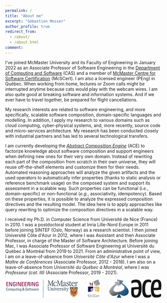 ```yaml
---
permalink: /
title: "About me"
excerpt: "Sébastien Mosser"
author_profile: true
redirect_from:
  - /about/
  - /about.html
comment:
---
```




I've joined McMaster University and its Faculty of Engineering in January 2022 as an Associate Professor of Software Engineering in the [Department of Computing and Software](https://www.eng.mcmaster.ca/cas) (CAS) and a member of [McMaster Centre for Software Certification](https://www.mcscert.ca/) (McSCert). I am also a licensed engineer (PEng) in Québec. When working from home, lectures or Zoom calls might be interrupted anytime because cats would play with the webcam wires. I am also quite good at breaking software and information systems. And if we ever have to travel together, be prepared for flight cancellations.

My research interests are related to software engineering, and more specifically, scalable software composition, domain-specific languages and modelling. In addition, I apply my research to various domains such as cloud computing, cyber-physical systems, and, more recently, source code and micro-services architecture. My research has been conducted closely with industrial partners and has led to several technological transfers.


I am currently developing the [_Abstract Composition Engine_](https://ace-design.github.io/) (ACE) to factorize knowledge about software composition and support engineers when defining new ones for their very own domain. Instead of rewriting each part of the composition from scratch in their own universe, they will reuse off-the-shelf elements and customize them for their needs. Automated reasoning approaches will analyze the given artifacts and the used operators to automatically infer properties (thanks to static analysis or reference benchmark usage) on the composed system and support its assessment in a scalable way. Such properties can be functional (_i.e._, domain-specific) or non-functional (_e.g._, associativity, idempotency).  Based on these properties, it is possible to analyze the expressed composition directives and the resulting model. The idea here is to apply approaches like query rewriting to optimize the composition directives in a scalable way.


I received my Ph.D. in Computer Science from Université de Nice (France) in 2010. I was a postdoctoral student at Inria Lille-Nord Europe in 2011 before joining SINTEF (Oslo, Norway) as a research scientist. I then joined Université Côte d'Azur in 2012, where I was Assistant and then Associate Professor, in charge of the Master of Software Architecture. Before joining Mac, I was Associate Professor of Software Engineering at Université du Québec à Montréal from 2019 to 2021. From an administrative point of view,  I  am on a leave-of-absence from _Université Côte d'Azur_ where I was a _Maître de Conférences_ (Associate Professor, 2012 - 2018). I am also on a leave-of-absence from _Université du Québec à Montréal_, where I was _Professeur (cat. III)_ (Associate Professor, 2019 - 2021).

<div align="center">
  <a href="https://www.eng.mcmaster.ca/cas/" target="_blank"><img src="/images/mcmaster-logo.png" /></a>
  &nbsp;&nbsp;&nbsp;&nbsp;&nbsp;
  <a href="https://mcscert.ca" target="_blank"><img src="/images/mcscert-logo.png" /></a>
  &nbsp;&nbsp;&nbsp;&nbsp;&nbsp;
  <a href="https://ace-design.github.io/" target="_blank"><img src="/images/ACE-blue-M.png" /></a>
</div>
